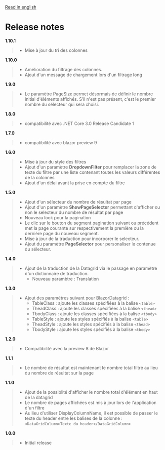 [Read in english](https://github.com/niou128/BlazorComponent/blob/master/RELEASE_NOTE.en.md)

# Release notes
**1.10.1**
> - Mise à jour du tri des colonnes

**1.10.0**
> - Amélioration du filtrage des colonnes.
> - Ajout d'un message de chargement lors d'un filtrage long

**1.9.0**
> - Le paramètre PageSize permet désormais de définir le nombre initial d'éléments affichés. S'il n'est pas présent, c'est le premier nombre du sélecteur qui sera choisi.

**1.8.0**
> - compatibilité avec .NET Core 3.0 Release Candidate 1

**1.7.0**
> - compatibilité avec blazor preview 9

**1.6.0**
> - Mise à jour du style des filtres
> - Ajout d'un paramètre **DropdownFilter** pour remplacer la zone de texte du filtre par une liste contenant toutes les valeurs différentes de la colonnes
> - Ajout d'un délai avant la prise en compte du filtre

**1.5.0**
> - Ajout d'un sélecteur du nombre de résultat par page
> - Ajout d'un paramètre **ShowPageSelector** permettant d'afficher ou non le selecteur du nombre de résultat par page
> - Nouveau look pour la pagination
> - Le clic sur le bouton du segment pagination suivant ou précédent met la page courante sur respectivement la première ou la dernière page du nouveau segment.
> - Mise à jour de la traduction pour incorporer le selecteur.
> - Ajout du paramètre **PageSelector** pour personaliser le contenue du sélecteur. 

**1.4.0**
> - Ajout de la traduction de la Datagrid via le passage en paramètre d'un dictionnaire de traduction. 
>   - Nouveau paramètre : Translation

**1.3.0**
> - Ajout des paramètres suivant pour BlazorDatagrid :
>   - TableClass : ajoute les classes spécifiées à la balise ```<table>```
>   - TheadClass : ajoute les classes spécifiées à la balise ```<thead>```
>   - TbodyClass : ajoute les classes spécifiées à la balise ```<tbody>```
>   - TableStyle : ajoute les styles spécifiés à la balise ```<table>```
>   - TheadStyle : ajoute les styles spécifiés à la balise ```<thead>```
>   - TbodyStyle : ajoute les styles spécifiés à la balise ```<tbody>```

**1.2.0**
> - Compatibilité avec la preview 8 de Blazor

**1.1.1**
> - Le nombre de résultat est maintenant le nombre total filtré au lieu du nombre de résultat sur la page

**1.1.0**
> - Ajout de la possiblité d'afficher le nombre total d'élément en haut de la datagrid
> - Le nombre de pages affichées est mis à jour lors de l'application d'un filtre
> - Au lieu d'utiliser DisplayColumnName, il est possible de passer le texte du header entre les balises de la colonne :  ```<DataGridColumn>Texte du header</DataGridColumn>```

**1.0.0**
> - Initial release